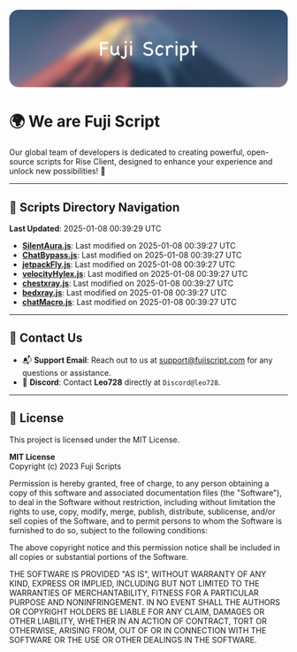 ![Banner](.github/b.webp)

# 🌍 **We are Fuji Script**

Our global team of developers is dedicated to creating powerful, open-source scripts for Rise Client, designed to enhance your experience and unlock new possibilities! 🌟

---
<!-- SCRIPTS_NAVIGATION_START -->
## 📂 **Scripts Directory Navigation**

**Last Updated**: 2025-01-08 00:39:29 UTC

- **[SilentAura.js](scripts/SilentAura.js)**: Last modified on 2025-01-08 00:39:27 UTC
- **[ChatBypass.js](scripts/ChatBypass.js)**: Last modified on 2025-01-08 00:39:27 UTC
- **[jetpackFly.js](scripts/jetpackFly.js)**: Last modified on 2025-01-08 00:39:27 UTC
- **[velocityHylex.js](scripts/velocityHylex.js)**: Last modified on 2025-01-08 00:39:27 UTC
- **[chestxray.js](scripts/chestxray.js)**: Last modified on 2025-01-08 00:39:27 UTC
- **[bedxray.js](scripts/bedxray.js)**: Last modified on 2025-01-08 00:39:27 UTC
- **[chatMacro.js](scripts/chatMacro.js)**: Last modified on 2025-01-08 00:39:27 UTC

<!-- SCRIPTS_NAVIGATION_END -->

---

## 💬 **Contact Us**  
- 📬 **Support Email**: Reach out to us at [support@fujiscript.com](mailto:support@fujiscript.com) for any questions or assistance.  
- 💬 **Discord**: Contact **Leo728** directly at `Discord@leo728`.

---

## 📜 **License**

This project is licensed under the MIT License.  

**MIT License**  
Copyright (c) 2023 Fuji Scripts  

Permission is hereby granted, free of charge, to any person obtaining a copy of this software and associated documentation files (the "Software"), to deal in the Software without restriction, including without limitation the rights to use, copy, modify, merge, publish, distribute, sublicense, and/or sell copies of the Software, and to permit persons to whom the Software is furnished to do so, subject to the following conditions:  

The above copyright notice and this permission notice shall be included in all copies or substantial portions of the Software.  

THE SOFTWARE IS PROVIDED "AS IS", WITHOUT WARRANTY OF ANY KIND, EXPRESS OR IMPLIED, INCLUDING BUT NOT LIMITED TO THE WARRANTIES OF MERCHANTABILITY, FITNESS FOR A PARTICULAR PURPOSE AND NONINFRINGEMENT. IN NO EVENT SHALL THE AUTHORS OR COPYRIGHT HOLDERS BE LIABLE FOR ANY CLAIM, DAMAGES OR OTHER LIABILITY, WHETHER IN AN ACTION OF CONTRACT, TORT OR OTHERWISE, ARISING FROM, OUT OF OR IN CONNECTION WITH THE SOFTWARE OR THE USE OR OTHER DEALINGS IN THE SOFTWARE.  
